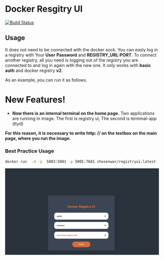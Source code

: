 # Docker Resgitry UI



[![Build Status](https://travis-ci.org/joemccann/dillinger.svg?branch=master)](https://hub.docker.com/r/chosenwar/registryui/builds)



## Usage

It does not need to be connected with the docker sock. You can easly log in a registry with Your **User** **Password** and **REGISTRY_URL:PORT**. To connect another registry, all you need is logging out of the registry you are connected to and log in again with the new one. It only works with **basic auth** and docker registry **v2**.

As an example, you can run it as follows.



# New Features!

  - **Now there is an internal terminal on the home page.**
Two applications are running in image.
The first is registry ui,
The second is terminal-app (ttyd)

**For this reason, it is necessary to write http: // <MACHINEIP> <Port> on the textbox on the main page, where you run the image.**
 ### Best Practice Usage
  ```sh
 docker run  -d -p  5003:5001 -p 5005:7681 chosenwar/registryui:latest
```




![](registryuiapp.gif)
